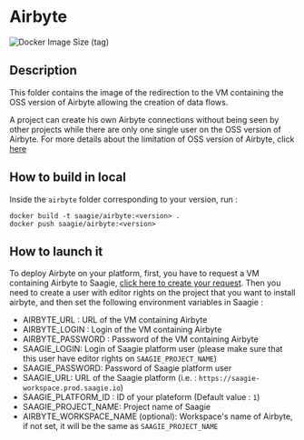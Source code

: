 # Airbyte

![Docker Image Size (tag)](https://img.shields.io/docker/image-size/saagie/airbyte/1.0)

## Description

This folder contains the image of the redirection to the VM containing the OSS version of Airbyte allowing the creation of data flows.

A project can create his own Airbyte connections without being seen by other projects while there are only one single user on the OSS version of Airbyte.
For more details about the limitation of OSS version of Airbyte, click [here](https://airbyte.com/airbyte-open-source)

## How to build in local

Inside the `airbyte` folder corresponding to your version, run :
```
docker build -t saagie/airbyte:<version> .
docker push saagie/airbyte:<version>
```

## How to launch it

To deploy Airbyte on your platform, first, you have to request a VM containing Airbyte to Saagie, 
[click here to create your request](https://saagie.zendesk.com/hc/en-us).
Then you need to create a user with editor rights on the project that you want to install 
airbyte, and then set the following environment variables in Saagie  :

- AIRBYTE_URL : URL of the VM containing Airbyte
- AIRBYTE_LOGIN : Login of the VM containing Airbyte
- AIRBYTE_PASSWORD : Password of the VM containing Airbyte
- SAAGIE_LOGIN: Login of Saagie platform user (please make sure that this user have editor rights on `SAAGIE_PROJECT_NAME`)
- SAAGIE_PASSWORD: Password of Saagie platform user
- SAAGIE_URL: URL of the Saagie platform (i.e. : `https://saagie-workspace.prod.saagie.io`)
- SAAGIE_PLATFORM_ID : ID of your plateform  (Default value : `1`)
- SAAGIE_PROJECT_NAME: Project name of Saagie
- AIRBYTE_WORKSPACE_NAME (optional): Workspace's name of Airbyte, if not set, it will be the same as `SAAGIE_PROJECT_NAME`
